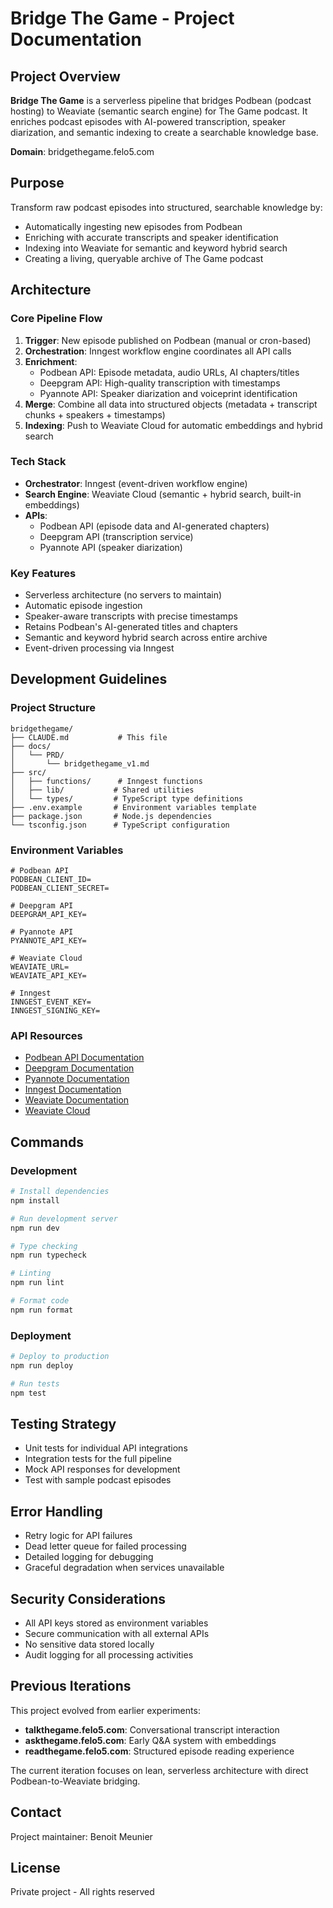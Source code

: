 # Bridge The Game - Project Documentation

## Project Overview
**Bridge The Game** is a serverless pipeline that bridges Podbean (podcast hosting) to Weaviate (semantic search engine) for The Game podcast. It enriches podcast episodes with AI-powered transcription, speaker diarization, and semantic indexing to create a searchable knowledge base.

**Domain**: bridgethegame.felo5.com

## Purpose
Transform raw podcast episodes into structured, searchable knowledge by:
- Automatically ingesting new episodes from Podbean
- Enriching with accurate transcripts and speaker identification
- Indexing into Weaviate for semantic and keyword hybrid search
- Creating a living, queryable archive of The Game podcast

## Architecture

### Core Pipeline Flow
1. **Trigger**: New episode published on Podbean (manual or cron-based)
2. **Orchestration**: Inngest workflow engine coordinates all API calls
3. **Enrichment**:
   - Podbean API: Episode metadata, audio URLs, AI chapters/titles
   - Deepgram API: High-quality transcription with timestamps
   - Pyannote API: Speaker diarization and voiceprint identification
4. **Merge**: Combine all data into structured objects (metadata + transcript chunks + speakers + timestamps)
5. **Indexing**: Push to Weaviate Cloud for automatic embeddings and hybrid search

### Tech Stack
- **Orchestrator**: Inngest (event-driven workflow engine)
- **Search Engine**: Weaviate Cloud (semantic + hybrid search, built-in embeddings)
- **APIs**:
  - Podbean API (episode data and AI-generated chapters)
  - Deepgram API (transcription service)
  - Pyannote API (speaker diarization)

### Key Features
- Serverless architecture (no servers to maintain)
- Automatic episode ingestion
- Speaker-aware transcripts with precise timestamps
- Retains Podbean's AI-generated titles and chapters
- Semantic and keyword hybrid search across entire archive
- Event-driven processing via Inngest

## Development Guidelines

### Project Structure
```
bridgethegame/
├── CLAUDE.md           # This file
├── docs/
│   └── PRD/
│       └── bridgethegame_v1.md
├── src/
│   ├── functions/      # Inngest functions
│   ├── lib/           # Shared utilities
│   └── types/         # TypeScript type definitions
├── .env.example       # Environment variables template
├── package.json       # Node.js dependencies
└── tsconfig.json      # TypeScript configuration
```

### Environment Variables
```
# Podbean API
PODBEAN_CLIENT_ID=
PODBEAN_CLIENT_SECRET=

# Deepgram API
DEEPGRAM_API_KEY=

# Pyannote API
PYANNOTE_API_KEY=

# Weaviate Cloud
WEAVIATE_URL=
WEAVIATE_API_KEY=

# Inngest
INNGEST_EVENT_KEY=
INNGEST_SIGNING_KEY=
```

### API Resources
- [Podbean API Documentation](https://developers.podbean.com/podbean-api-docs/)
- [Deepgram Documentation](https://developers.deepgram.com/)
- [Pyannote Documentation](https://docs.pyannote.ai/)
- [Inngest Documentation](https://www.inngest.com/docs)
- [Weaviate Documentation](https://docs.weaviate.io/weaviate)
- [Weaviate Cloud](https://docs.weaviate.io/cloud)

## Commands

### Development
```bash
# Install dependencies
npm install

# Run development server
npm run dev

# Type checking
npm run typecheck

# Linting
npm run lint

# Format code
npm run format
```

### Deployment
```bash
# Deploy to production
npm run deploy

# Run tests
npm test
```

## Testing Strategy
- Unit tests for individual API integrations
- Integration tests for the full pipeline
- Mock API responses for development
- Test with sample podcast episodes

## Error Handling
- Retry logic for API failures
- Dead letter queue for failed processing
- Detailed logging for debugging
- Graceful degradation when services unavailable

## Security Considerations
- All API keys stored as environment variables
- Secure communication with all external APIs
- No sensitive data stored locally
- Audit logging for all processing activities

## Previous Iterations
This project evolved from earlier experiments:
- **talkthegame.felo5.com**: Conversational transcript interaction
- **askthegame.felo5.com**: Early Q&A system with embeddings
- **readthegame.felo5.com**: Structured episode reading experience

The current iteration focuses on lean, serverless architecture with direct Podbean-to-Weaviate bridging.

## Contact
Project maintainer: Benoit Meunier

## License
Private project - All rights reserved
